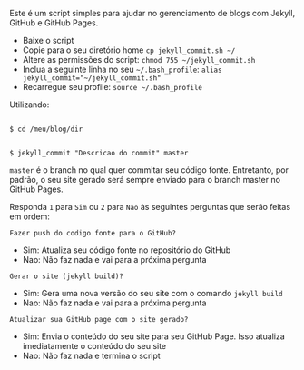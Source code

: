 Este é um script simples para ajudar no gerenciamento de blogs com Jekyll, GitHub e GitHub Pages.

* Baixe o script
* Copie para o seu diretório home `cp jekyll_commit.sh ~/`
* Altere as permissões do script: `chmod 755 ~/jekyll_commit.sh`
* Inclua a seguinte linha no seu `~/.bash_profile`: `alias jekyll_commit="~/jekyll_commit.sh"`
* Recarregue seu profile: `source ~/.bash_profile`

Utilizando:

<code>
$ cd /meu/blog/dir

$ jekyll_commit "Descricao do commit" master
</code>

`master` é o branch no qual quer commitar seu código fonte. Entretanto, por padrão, o seu site gerado será sempre enviado para o branch master no GitHub Pages.

Responda `1` para `Sim` ou `2` para `Nao` às seguintes perguntas que serão feitas em ordem:

`Fazer push do codigo fonte para o GitHub?`
- Sim: Atualiza seu código fonte no repositório do GitHub
- Nao: Não faz nada e vai para a próxima pergunta

`Gerar o site (jekyll build)?`
- Sim: Gera uma nova versão do seu site com o comando `jekyll build`
- Nao: Não faz nada e vai para a próxima pergunta

`Atualizar sua GitHub page com o site gerado?`
- Sim: Envia o conteúdo do seu site para seu GitHub Page. Isso atualiza imediatamente o conteúdo do seu site
- Nao: Não faz nada e termina o script

